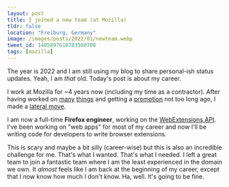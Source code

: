 ```yaml
---
layout: post
title: I joined a new team (at Mozilla)
tldr: false
location: "Freiburg, Germany"
image: /images/posts/2022/01/newteam.webp
tweet_id: 1485897610703560708
tags: [mozilla]
---
```


The year is 2022 and I am still using my blog to share personal-ish status
updates. Yeah, I am _that_ old. Today's post is about my career.

I work at Mozilla for ~4 years now (including my time as a contractor). After
having worked on [many](/2020/05/01/moziversary-2/)
[things](/2021/05/01/moziversary-3/) and getting a
[promotion](/2021/02/26/i-got-a-promotion/) not too long ago, I made a [lateral
move](https://www.glassdoor.com/blog/lateral-career-moves/).

I am now a full-time **Firefox engineer**, working on the [WebExtensions API][].
I've been working on "web apps" for most of my career and now I'll be writing
code for developers to write browser extensions.

This is scary and maybe a bit silly (career-wise) but this is also an incredible
challenge for me. That's what I wanted. That's what I needed. I left a great
team to join a fantastic team where I am the least experienced in the domain we
own. It _almost_ feels like I am back at the beginning of my career, except that
I now know how much I don't know. Ha, well. It's going to be fine.

[WebExtensions API]: https://extensionworkshop.com/documentation/develop/about-the-webextensions-api/
